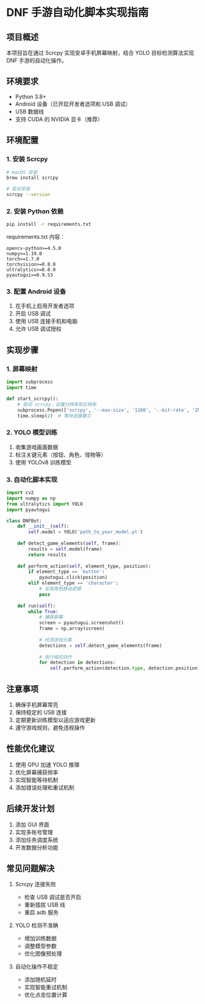# DNF 手游自动化脚本实现指南

## 项目概述
本项目旨在通过 Scrcpy 实现安卓手机屏幕映射，结合 YOLO 目标检测算法实现 DNF 手游的自动化操作。

## 环境要求
- Python 3.8+
- Android 设备（已开启开发者选项和 USB 调试）
- USB 数据线
- 支持 CUDA 的 NVIDIA 显卡（推荐）

## 环境配置

### 1. 安装 Scrcpy
```bash
# macOS 安装
brew install scrcpy

# 验证安装
scrcpy --version
```

### 2. 安装 Python 依赖
```bash
pip install -r requirements.txt
```

requirements.txt 内容：
```
opencv-python>=4.5.0
numpy>=1.19.0
torch>=1.7.0
torchvision>=0.8.0
ultralytics>=8.0.0
pyautogui>=0.9.53
```

### 3. 配置 Android 设备
1. 在手机上启用开发者选项
2. 开启 USB 调试
3. 使用 USB 连接手机和电脑
4. 允许 USB 调试授权

## 实现步骤

### 1. 屏幕映射
```python
import subprocess
import time

def start_scrcpy():
    # 启动 scrcpy，设置分辨率和比特率
    subprocess.Popen(['scrcpy', '--max-size', '1280', '--bit-rate', '2M'])
    time.sleep(2)  # 等待连接建立
```

### 2. YOLO 模型训练
1. 收集游戏画面数据
2. 标注关键元素（按钮、角色、怪物等）
3. 使用 YOLOv8 训练模型

### 3. 自动化脚本实现
```python
import cv2
import numpy as np
from ultralytics import YOLO
import pyautogui

class DNFBot:
    def __init__(self):
        self.model = YOLO('path_to_your_model.pt')
        
    def detect_game_elements(self, frame):
        results = self.model(frame)
        return results
        
    def perform_action(self, element_type, position):
        if element_type == 'button':
            pyautogui.click(position)
        elif element_type == 'character':
            # 实现角色移动逻辑
            pass
            
    def run(self):
        while True:
            # 捕获屏幕
            screen = pyautogui.screenshot()
            frame = np.array(screen)
            
            # 检测游戏元素
            detections = self.detect_game_elements(frame)
            
            # 执行相应动作
            for detection in detections:
                self.perform_action(detection.type, detection.position)
```

## 注意事项
1. 确保手机屏幕常亮
2. 保持稳定的 USB 连接
3. 定期更新训练模型以适应游戏更新
4. 遵守游戏规则，避免违规操作

## 性能优化建议
1. 使用 GPU 加速 YOLO 推理
2. 优化屏幕捕获频率
3. 实现智能等待机制
4. 添加错误处理和重试机制

## 后续开发计划
1. 添加 GUI 界面
2. 实现多账号管理
3. 添加任务调度系统
4. 开发数据分析功能

## 常见问题解决
1. Scrcpy 连接失败
   - 检查 USB 调试是否开启
   - 重新插拔 USB 线
   - 重启 adb 服务

2. YOLO 检测不准确
   - 增加训练数据
   - 调整模型参数
   - 优化图像预处理

3. 自动化操作不稳定
   - 添加随机延时
   - 实现智能重试机制
   - 优化点击位置计算
